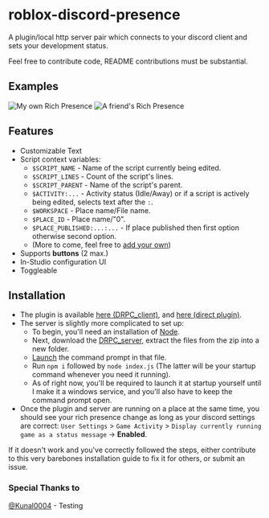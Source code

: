 # roblox-discord-presence
A plugin/local http server pair which connects to your discord client and sets your development status.

Feel free to contribute code, README contributions must be substantial.

## Examples
![My own Rich Presence](https://i.imgur.com/8UCUake.png) ![A friend's Rich Presence](https://i.imgur.com/2iRtS6D.png)

## Features
* Customizable Text
* Script context variables:
   * `$SCRIPT_NAME` - Name of the script currently being edited.
   * `$SCRIPT_LINES` - Count of the script's lines.
   * `$SCRIPT_PARENT` - Name of the script's parent.
   * `$ACTIVITY:...` - Activity status (Idle/Away) or if a script is actively being edited, selects text after the `:`.
   * `$WORKSPACE` - Place name/File name.
   * `$PLACE_ID` - Place name/"0".
   * `$PLACE_PUBLISHED:...:...` - If place published then first option otherwise second option.
   * (More to come, feel free to [add your own](https://github.com/RigidStudios/roblox-discord-presence/blob/main/plugin/src/DRPC/src/generators/formatString.lua))
* Supports **buttons** (2 max.)
* In-Studio configuration UI
* Toggleable

## Installation
* The plugin is available [here (DRPC_client)](https://github.com/RigidStudios/roblox-discord-presence/releases/tag/v0.1.3-alpha), and [here (direct plugin)](https://www.roblox.com/library/6478572909/DRPC).
* The server is slightly more complicated to set up:
   * To begin, you'll need an installation of [Node](https://nodejs.org/en/download/).
   * Next, download the [DRPC_server](https://github.com/RigidStudios/roblox-discord-presence/releases/tag/v0.1.3-alpha), extract the files from the zip into a new folder.
   * [Launch](https://i.imgur.com/cm8w8Pq.mp4) the command prompt in that file.
   * Run `npm i` followed by `node index.js` (The latter will be your startup command whenever you need it running).
   * As of right now, you'll be required to launch it at startup yourself until I make it a windows service, and you'll also have to keep the command prompt open.
* Once the plugin and server are running on a place at the same time, you should see your rich presence change as long as your discord settings are correct:
  `User Settings` > `Game Activity` > `Display currently running game as a status message` -> **Enabled**.

If it doesn't work and you've correctly followed the steps, either contribute to this very barebones installation guide to fix it for others, or submit an issue.

### Special Thanks to
[@Kunal0004](https://github.com/Kunal0004) - Testing
